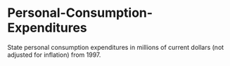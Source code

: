 # Personal-Consumption-Expenditures

State personal consumption expenditures in millions of current dollars (not adjusted for inflation) from 1997.

